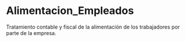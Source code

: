 # Alimentacion_Empleados
Tratamiento contable y fiscal de la alimentación de los trabajadores por parte de la empresa.
